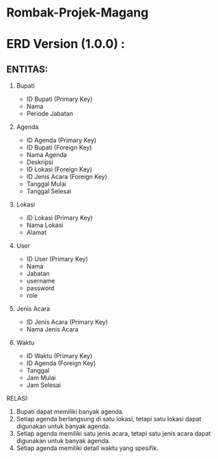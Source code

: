 # Rombak-Projek-Magang

# ERD Version (1.0.0) :

## ENTITAS:

1. Bupati
   - ID Bupati (Primary Key)
   - Nama
   - Periode Jabatan

2. Agenda
   - ID Agenda (Primary Key)
   - ID Bupati (Foreign Key)
   - Nama Agenda
   - Deskripsi
   - ID Lokasi (Foreign Key)
   - ID Jenis Acara (Foreign Key)
   - Tanggal Mulai
   - Tanggal Selesai

3. Lokasi
   - ID Lokasi (Primary Key)
   - Nama Lokasi
   - Alamat

4. User
   - ID User (Primary Key)
   - Nama
   - Jabatan
   - username
   - password
   - role

5. Jenis Acara
   - ID Jenis Acara (Primary Key)
   - Nama Jenis Acara

6. Waktu
   - ID Waktu (Primary Key)
   - ID Agenda (Foreign Key)
   - Tanggal
   - Jam Mulai
   - Jam Selesai

RELASI:

1. Bupati dapat memiliki banyak agenda.
2. Setiap agenda berlangsung di satu lokasi, tetapi satu lokasi dapat digunakan untuk banyak agenda.
3. Setiap agenda memiliki satu jenis acara, tetapi satu jenis acara dapat digunakan untuk banyak agenda.
4. Setiap agenda memiliki detail waktu yang spesifik.
